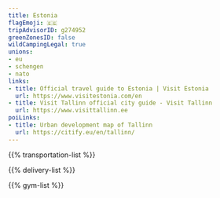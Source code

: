 ```yaml
---
title: Estonia
flagEmoji: 🇪🇪
tripAdvisorID: g274952
greenZonesID: false
wildCampingLegal: true
unions:
- eu
- schengen
- nato
links:
- title: Official travel guide to Estonia | Visit Estonia
  url: https://www.visitestonia.com/en
- title: Visit Tallinn official city guide - Visit Tallinn
  url: https://www.visittallinn.ee
poiLinks:
- title: Urban development map of Tallinn
  url: https://citify.eu/en/tallinn/
---
```


{{% transportation-list %}}

{{% delivery-list %}}

{{% gym-list %}}
